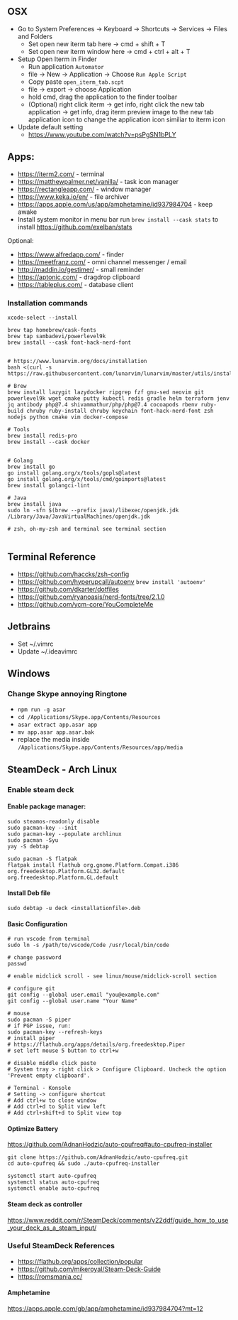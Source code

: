 ## OSX

- Go to System Preferences -> Keyboard -> Shortcuts -> Services -> Files and Folders
  - Set open new iterm tab here -> cmd + shift + T
  - Set open new iterm window here -> cmd + ctrl + alt + T
- Setup Open Iterm in Finder
  - Run application `Automator`
  - file -> New -> Application -> Choose `Run Apple Script`
  - Copy paste `open_iterm_tab.scpt`
  - file -> export -> choose Application
  - hold cmd, drag the application to the finder toolbar
  - (Optional) right click iterm -> get info, right click the new tab application -> get info, drag iterm preview image to the new tab application icon to change the application icon similiar to iterm icon
- Update default setting
  - https://www.youtube.com/watch?v=psPgSN1bPLY
  


## Apps:

- https://iterm2.com/ - terminal
- https://matthewpalmer.net/vanilla/ - task icon manager
- https://rectangleapp.com/ - window manager
- https://www.keka.io/en/ - file archiver
- https://apps.apple.com/us/app/amphetamine/id937984704 - keep awake
- Install system monitor in menu bar 
run `brew install --cask stats` to install https://github.com/exelban/stats

Optional:
- https://www.alfredapp.com/ - finder
- https://meetfranz.com/ - omni channel messenger / email
- http://maddin.io/gestimer/ - small reminder
- https://aptonic.com/ - dragdrop clipboard
- https://tableplus.com/ - database client


### Installation commands
```
xcode-select --install

brew tap homebrew/cask-fonts
brew tap sambadevi/powerlevel9k
brew install --cask font-hack-nerd-font


# https://www.lunarvim.org/docs/installation
bash <(curl -s https://raw.githubusercontent.com/lunarvim/lunarvim/master/utils/installer/install.sh)

# Brew
brew install lazygit lazydocker ripgrep fzf gnu-sed neovim git powerlevel9k wget cmake putty kubectl redis gradle helm terraform jenv jq antibody php@7.4 shivammathur/php/php@7.4 cocoapods rbenv ruby-build chruby ruby-install chruby keychain font-hack-nerd-font zsh nodejs python cmake vim docker-compose

# Tools
brew install redis-pro
brew install --cask docker


# Golang
brew install go
go install golang.org/x/tools/gopls@latest
go install golang.org/x/tools/cmd/goimports@latest
brew install golangci-lint

# Java
brew install java
sudo ln -sfn $(brew --prefix java)/libexec/openjdk.jdk /Library/Java/JavaVirtualMachines/openjdk.jdk

# zsh, oh-my-zsh and terminal see terminal section


```

##  Terminal Reference

- https://github.com/haccks/zsh-config
- https://github.com/hyperupcall/autoenv
`brew install 'autoenv'`
- https://github.com/dkarter/dotfiles
- https://github.com/ryanoasis/nerd-fonts/tree/2.1.0
- https://github.com/ycm-core/YouCompleteMe


## Jetbrains

- Set ~/.vimrc
- Update ~/.ideavimrc

## Windows

### Change Skype annoying Ringtone

- `npm run -g asar`
- `cd /Applications/Skype.app/Contents/Resources`
- `asar extract app.asar app`
- `mv app.asar app.asar.bak`
- replace the media inside `/Applications/Skype.app/Contents/Resources/app/media`

## SteamDeck - Arch Linux

### Enable steam deck

#### Enable package manager:

```
sudo steamos-readonly disable
sudo pacman-key --init
sudo pacman-key --populate archlinux
sudo pacman -Syu
yay -S debtap

sudo pacman -S flatpak
flatpak install flathub org.gnome.Platform.Compat.i386 org.freedesktop.Platform.GL32.default org.freedesktop.Platform.GL.default
```

#### Install Deb file

```
sudo debtap -u deck <installationfile>.deb
```

#### Basic Configuration

```
# run vscode from terminal
sudo ln -s /path/to/vscode/Code /usr/local/bin/code

# change password
passwd

# enable midclick scroll - see linux/mouse/midclick-scroll section

# configure git
git config --global user.email "you@example.com"
git config --global user.name "Your Name"

# mouse
sudo pacman -S piper
# if PGP issue, run:
sudo pacman-key --refresh-keys
# install piper
# https://flathub.org/apps/details/org.freedesktop.Piper
# set left mouse 5 button to ctrl+w

# disable middle click paste
# System tray > right click > Configure Clipboard. Uncheck the option 'Prevent empty clipboard'.

# Terminal - Konsole
# Setting -> configure shortcut
# Add ctrl+w to close window
# Add ctrl+d to Split view left
# Add ctrl+shift+d to Split view top
```

#### Optimize Battery

https://github.com/AdnanHodzic/auto-cpufreq#auto-cpufreq-installer

```
git clone https://github.com/AdnanHodzic/auto-cpufreq.git
cd auto-cpufreq && sudo ./auto-cpufreq-installer

systemctl start auto-cpufreq
systemctl status auto-cpufreq
systemctl enable auto-cpufreq

```

#### Steam deck as controller
https://www.reddit.com/r/SteamDeck/comments/v22ddf/guide_how_to_use_your_deck_as_a_steam_input/

### Useful SteamDeck References

- https://flathub.org/apps/collection/popular
- https://github.com/mikeroyal/Steam-Deck-Guide
- https://romsmania.cc/


#### Amphetamine

https://apps.apple.com/gb/app/amphetamine/id937984704?mt=12


